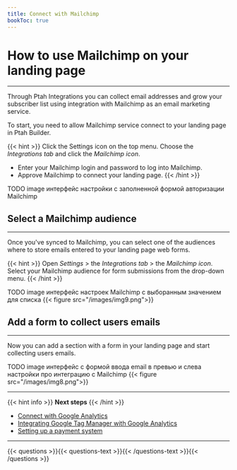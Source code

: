 ```yaml
---
title: Connect with Mailchimp
bookToc: true
---
```


# How to use Mailchimp on your landing page
***

Through Ptah Integrations you can collect email addresses and grow your subscriber list using integration with Mailchimp as an email marketing service. 

To start, you need to allow Mailchimp service connect to your landing page in Ptah Builder.

{{< hint >}}
Click the Settings icon on the top menu. Choose the *Integrations tab* and click the *Mailchimp icon*.
 
- Enter your Mailchimp login and password to log into Mailchimp.
- Approve Mailchimp to connect your landing page.
{{< /hint >}}

TODO image интерфейс настройки с заполненной формой авторизации Mailchimp

## Select a Mailchimp audience
***

Once you've synced to Mailchimp, you can select one of the audiences where to store emails entered to your landing page web forms.

{{< hint >}}
Open *Settings* > the *Integrations tab* > the *Mailchimp icon*. 
Select your Mailchimp audience for form submissions from the drop-down menu.
{{< /hint >}}

TODO image интерфейс настроек Mailchimp с выборанным значением для списка
{{< figure src="/images/img9.png">}}

## Add a form to collect users emails
***

Now you can add a section with a form in your landing page and start collecting users emails. 

TODO image интерфейс с формой ввода email в превью и слева настройки про интеграцию с Mailchimp
{{< figure src="/images/img8.png">}}

***

{{< hint info >}}
**Next steps**
{{< /hint >}}

- [Connect with Google Analytics](/docs/integrations-ga/)
- [Integrating Google Tag Manager with Google Analytics](/docs/integrations-gt/)
- [Setting up a payment system](/docs/payments/)

***

{{< questions >}}{{< questions-text >}}{{< /questions-text >}}{{< /questions >}}